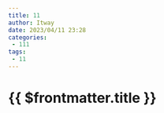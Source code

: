```yaml
---
title: 11
author: Itway
date: 2023/04/11 23:28
categories:
 - 111
tags:
 - 11
---
```


# {{ $frontmatter.title }}